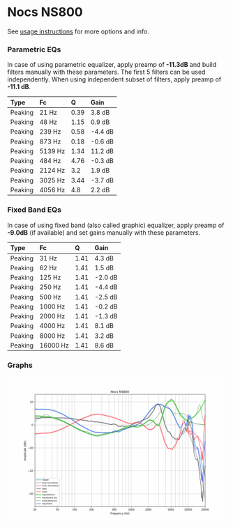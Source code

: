 # Nocs NS800
See [usage instructions](https://github.com/jaakkopasanen/AutoEq#usage) for more options and info.

### Parametric EQs
In case of using parametric equalizer, apply preamp of **-11.3dB** and build filters manually
with these parameters. The first 5 filters can be used independently.
When using independent subset of filters, apply preamp of **-11.1 dB**.

| Type    | Fc      |    Q | Gain    |
|:--------|:--------|:-----|:--------|
| Peaking | 21 Hz   | 0.39 | 3.8 dB  |
| Peaking | 48 Hz   | 1.15 | 0.9 dB  |
| Peaking | 239 Hz  | 0.58 | -4.4 dB |
| Peaking | 873 Hz  | 0.18 | -0.6 dB |
| Peaking | 5139 Hz | 1.34 | 11.2 dB |
| Peaking | 484 Hz  | 4.76 | -0.3 dB |
| Peaking | 2124 Hz | 3.2  | 1.9 dB  |
| Peaking | 3025 Hz | 3.44 | -3.7 dB |
| Peaking | 4056 Hz | 4.8  | 2.2 dB  |

### Fixed Band EQs
In case of using fixed band (also called graphic) equalizer, apply preamp of **-9.0dB**
(if available) and set gains manually with these parameters.

| Type    | Fc       |    Q | Gain    |
|:--------|:---------|:-----|:--------|
| Peaking | 31 Hz    | 1.41 | 4.3 dB  |
| Peaking | 62 Hz    | 1.41 | 1.5 dB  |
| Peaking | 125 Hz   | 1.41 | -2.0 dB |
| Peaking | 250 Hz   | 1.41 | -4.4 dB |
| Peaking | 500 Hz   | 1.41 | -2.5 dB |
| Peaking | 1000 Hz  | 1.41 | -0.2 dB |
| Peaking | 2000 Hz  | 1.41 | -1.3 dB |
| Peaking | 4000 Hz  | 1.41 | 8.1 dB  |
| Peaking | 8000 Hz  | 1.41 | 3.2 dB  |
| Peaking | 16000 Hz | 1.41 | 8.6 dB  |

### Graphs
![](./Nocs%20NS800.png)